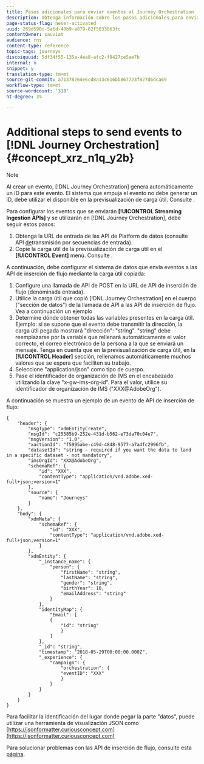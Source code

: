 ```yaml
---
title: Pasos adicionales para enviar eventos al Journey Orchestration
description: Obtenga información sobre los pasos adicionales para enviar eventos al Journey Orchestration
page-status-flag: never-activated
uuid: 269d590c-5a6d-40b9-a879-02f5033863fc
contentOwner: sauviat
audience: rns
content-type: reference
topic-tags: journeys
discoiquuid: 5df34f55-135a-4ea8-afc2-f9427ce5ae7b
internal: n
snippet: y
translation-type: tm+mt
source-git-commit: a71378264e6cd8a13c616bb867723f827d6dca69
workflow-type: tm+mt
source-wordcount: '318'
ht-degree: 3%

---
```




# Additional steps to send events to [!DNL Journey Orchestration] {#concept_xrz_n1q_y2b}

>[!NOTE]
>
>Al crear un evento, [!DNL Journey Orchestration] genera automáticamente un ID para este evento. El sistema que empuja el evento no debe generar un ID, debe utilizar el disponible en la previsualización de carga útil. Consulte [](../event/previewing-the-payload.md).

Para configurar los eventos que se enviarán **[!UICONTROL Streaming Ingestion APIs]** y se utilizarán en [!DNL Journey Orchestration], debe seguir estos pasos:

1. Obtenga la URL de entrada de las API de Platform de datos (consulte API [de](https://docs.adobe.com/content/help/es-ES/experience-platform/ingestion/streaming/overview.html)transmisión por secuencias de entrada).
1. Copie la carga útil de la previsualización de carga útil en el **[!UICONTROL Event]** menú. Consulte [](../event/defining-the-payload-fields.md).

A continuación, debe configurar el sistema de datos que envía eventos a las API de inserción de flujo mediante la carga útil copiada:

1. Configure una llamada de API de POST en la URL de API de inserción de flujo (denominada entrada).
1. Utilice la carga útil que copió [!DNL Journey Orchestration] en el cuerpo (&quot;sección de datos&quot;) de la llamada de API a las API de inserción de flujo. Vea a continuación un ejemplo
1. Determine dónde obtener todas las variables presentes en la carga útil. Ejemplo: si se supone que el evento debe transmitir la dirección, la carga útil pegada mostrará &quot;dirección&quot;: &quot;string&quot;. &quot;string&quot; debe reemplazarse por la variable que rellenará automáticamente el valor correcto, el correo electrónico de la persona a la que se enviará un mensaje. Tenga en cuenta que en la previsualización de carga útil, en la **[!UICONTROL Header]** sección, rellenamos automáticamente muchos valores que se espera que faciliten su trabajo.
1. Seleccione &quot;application/json&quot; como tipo de cuerpo.
1. Pase el identificador de organización de IMS en el encabezado utilizando la clave &quot;x-gw-ims-org-id&quot;. Para el valor, utilice su identificador de organización de IMS (&quot;XXX@AdobeOrg&quot;).

A continuación se muestra un ejemplo de un evento de API de inserción de flujo:

```
{
    "header": {
        "msgType": "xdmEntityCreate",
        "msgId": "c25585b9-252e-431d-b562-e73da70c04e7",
        "msgVersion": "1.0",
        "xactionId": "f5995abe-c49d-4848-9577-a7a4fc2996fb",
        "datasetId": "string - required if you want the data to land in a specific dataset - not mandatory",
        "imsOrgId": "XXX@AdobeOrg",
        "schemaRef": {
            "id": "XXX",
            "contentType": "application/vnd.adobe.xed-full+json;version=1"
        },
        "source": {
            "name": "Journeys"
        }
    },
    "body": {
        "xdmMeta": {
            "schemaRef": {
                "id": "XXX",
                "contentType": "application/vnd.adobe.xed-full+json;version=1"
            }
        },
        "xdmEntity": {
            "_instance_name": {
                "person": {
                    "firstName": "string",
                    "lastName": "string",
                    "gender": "string",
                    "birthYear": 10,
                    "emailAddress": "string"
                }
            },
            "identityMap": {
                "Email": [
                {
                    "id": "string"
                    }
                ]
            },
            "_id": "string",
            "timestamp": "2018-05-29T00:00:00.000Z",
            "_experience": {
                "campaign": {
                    "orchestration": {
                    "eventID": "XXX"
                    }
                }
            }
        }
    }
}
```

Para facilitar la identificación del lugar donde pegar la parte &quot;datos&quot;, puede utilizar una herramienta de visualización JSON como [https://jsonformatter.curiousconcept.com](https://jsonformatter.curiousconcept.com)

Para solucionar problemas con las API de inserción de flujo, consulte esta [página](https://docs.adobe.com/content/help/en/experience-platform/ingestion/streaming/troubleshooting.html).
